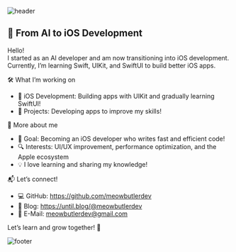![header](https://capsule-render.vercel.app/api?type=venom&height=200&color=0:a18cd1,100:cd9cf2&text=Hi%20there👋&section=header&reversal=false&textBg=false&animation=twinkling&rotate=0&stroke=fbc2eb&strokeWidth=2&descSize=20&fontSize=70&fontAlignY=50&descAlignY=70)

## 🚀 From AI to iOS Development

Hello!  
I started as an AI developer and am now transitioning into iOS development.  
Currently, I’m learning Swift, UIKit, and SwiftUI to build better iOS apps.  

🛠️ What I’m working on
- 📱 iOS Development: Building apps with UIKit and gradually learning SwiftUI!
- 🚀 Projects: Developing apps to improve my skills!

📝 More about me
- 🎯 Goal: Becoming an iOS developer who writes fast and efficient code!
- 🔍 Interests: UI/UX improvement, performance optimization, and the Apple ecosystem
- 💡 I love learning and sharing my knowledge!

📬 Let’s connect!
- 💻 GitHub: https://github.com/meowbutlerdev
- 📝 Blog: https://until.blog/@meowbutlerdev
- 📧 E-Mail: meowbutlerdev@gmail.com

Let’s learn and grow together! 🚀

![footer](https://capsule-render.vercel.app/api?type=waving&height=200&color=0:a18cd1,100:cd9cf2&section=footer)

<!--
**vivaan-park/vivaan-park** is a ✨ _special_ ✨ repository because its `README.md` (this file) appears on your GitHub profile.

Here are some ideas to get you started:

- 🔭 I’m currently working on ...
- 🌱 I’m currently learning ...
- 👯 I’m looking to collaborate on ...
- 🤔 I’m looking for help with ...
- 💬 Ask me about ...
- 📫 How to reach me: ...
- 😄 Pronouns: ...
- ⚡ Fun fact: ...
-->
